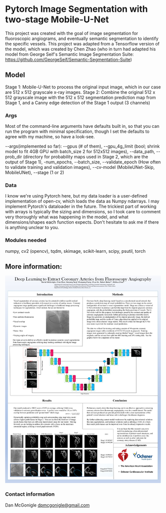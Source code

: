 # Pytorch Image Segmentation with two-stage Mobile-U-Net

This project was created with the goal of image segmentation for fluoroscopic angiograms, and eventually semantic segmentation to identify the specific vessels.  This project was adapted from a Tensorflow version of the model, which was created by Chen Zhao (who in turn had adapted his model from George Seif's Semantic Image Segmentation Suite: https://github.com/GeorgeSeif/Semantic-Segmentation-Suite)

## Model

Stage 1: Mobile-U-Net to process the original input image, which in our case are 512 x 512 grayscale x-ray images.
Stage 2: Combine the original 512 x 512 grayscale image with the 512 x 512 segmentation prediction map from Stage 1, and a Canny edge detection of the Stage 1 output (3 channels)

### Args
Most of the command-line arguments have defaults built in, so that you can run the program with minimal specification, though I set the defaults to agree with my machine, so have a look-see.

--args(implemented so far): --gpus (# of them), --gpu_4g_limit (bool; shrink model to fit 4GB GPU with batch_size 2 for 512x512 images), --data_path, 
--prob_dir (directory for probability maps used in Stage 2, which are the output of Stage 1), -num_epochs, --batch_size, 
--validate_epoch (How often to validate training and validation images), --cv-model (MobileUNet-Skip, MobileUNet), --stage (1 or 2)

### Data

I know we're using Pytorch here, but my data loader is a user-defined implementation of open-cv, which loads the data as Numpy ndarrays.  I may implement Pytorch's dataloader in the future.
The trickiest part of working with arrays is typically the sizing and dimensions, so I took care to comment very thoroughly what was happening in the model, and what dimensions/shapes each function expects.  Don't hesitate to ask me if there is anything unclear to you.

### Modules needed

numpy, cv2 (opencv), tqdm, skimage, scikit-learn, scipy, psutil, torch

## More information:

![MCBIOS 2019 Poster](./images/poster.jpg)

### Contact information

Dan McGonigle
dpmcgonigle@gmail.com
